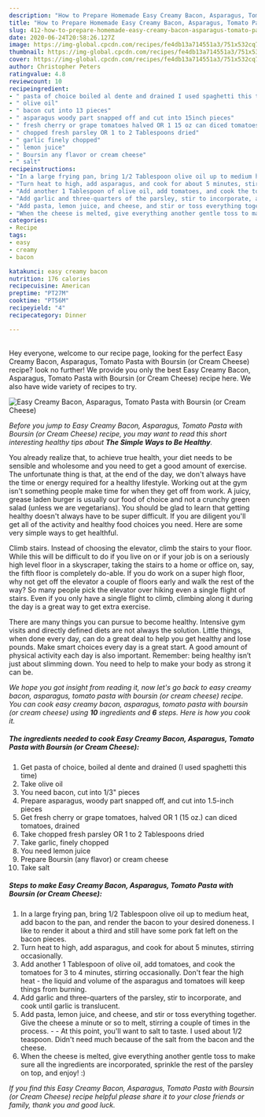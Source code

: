 ```yaml
---
description: "How to Prepare Homemade Easy Creamy Bacon, Asparagus, Tomato Pasta with Boursin (or Cream Cheese)"
title: "How to Prepare Homemade Easy Creamy Bacon, Asparagus, Tomato Pasta with Boursin (or Cream Cheese)"
slug: 412-how-to-prepare-homemade-easy-creamy-bacon-asparagus-tomato-pasta-with-boursin-or-cream-cheese
date: 2020-06-24T20:58:26.127Z
image: https://img-global.cpcdn.com/recipes/fe4db13a714551a3/751x532cq70/easy-creamy-bacon-asparagus-tomato-pasta-with-boursin-or-cream-cheese-recipe-main-photo.jpg
thumbnail: https://img-global.cpcdn.com/recipes/fe4db13a714551a3/751x532cq70/easy-creamy-bacon-asparagus-tomato-pasta-with-boursin-or-cream-cheese-recipe-main-photo.jpg
cover: https://img-global.cpcdn.com/recipes/fe4db13a714551a3/751x532cq70/easy-creamy-bacon-asparagus-tomato-pasta-with-boursin-or-cream-cheese-recipe-main-photo.jpg
author: Christopher Peters
ratingvalue: 4.8
reviewcount: 10
recipeingredient:
- " pasta of choice boiled al dente and drained I used spaghetti this time"
- " olive oil"
- " bacon cut into 13 pieces"
- " asparagus woody part snapped off and cut into 15inch pieces"
- " fresh cherry or grape tomatoes halved OR 1 15 oz can diced tomatoes drained"
- " chopped fresh parsley OR 1 to 2 Tablespoons dried"
- " garlic finely chopped"
- " lemon juice"
- " Boursin any flavor or cream cheese"
- " salt"
recipeinstructions:
- "In a large frying pan, bring 1/2 Tablespoon olive oil up to medium heat, add bacon to the pan, and render the bacon to your desired doneness. I like to render it about a third and still have some pork fat left on the bacon pieces."
- "Turn heat to high, add asparagus, and cook for about 5 minutes, stirring occasionally."
- "Add another 1 Tablespoon of olive oil, add tomatoes, and cook the tomatoes for 3 to 4 minutes, stirring occasionally. Don&#39;t fear the high heat - the liquid and volume of the asparagus and tomatoes will keep things from burning."
- "Add garlic and three-quarters of the parsley, stir to incorporate, and cook until garlic is translucent."
- "Add pasta, lemon juice, and cheese, and stir or toss everything together. Give the cheese a minute or so to melt, stirring a couple of times in the process.   At this point, you&#39;ll want to salt to taste. I used about 1/2 teaspoon. Didn&#39;t need much because of the salt from the bacon and the cheese."
- "When the cheese is melted, give everything another gentle toss to make sure all the ingredients are incorporated, sprinkle the rest of the parsley on top, and enjoy! :)"
categories:
- Recipe
tags:
- easy
- creamy
- bacon

katakunci: easy creamy bacon 
nutrition: 176 calories
recipecuisine: American
preptime: "PT27M"
cooktime: "PT56M"
recipeyield: "4"
recipecategory: Dinner

---
```

<br>
Hey everyone, welcome to our recipe page, looking for the perfect Easy Creamy Bacon, Asparagus, Tomato Pasta with Boursin (or Cream Cheese) recipe? look no further! We provide you only the best Easy Creamy Bacon, Asparagus, Tomato Pasta with Boursin (or Cream Cheese) recipe here. We also have wide variety of recipes to try.
<br>


![Easy Creamy Bacon, Asparagus, Tomato Pasta with Boursin (or Cream Cheese)](https://img-global.cpcdn.com/recipes/fe4db13a714551a3/751x532cq70/easy-creamy-bacon-asparagus-tomato-pasta-with-boursin-or-cream-cheese-recipe-main-photo.jpg)

<i>Before you jump to Easy Creamy Bacon, Asparagus, Tomato Pasta with Boursin (or Cream Cheese) recipe, you may want to read this short interesting healthy tips about <strong>The Simple Ways to Be Healthy</strong>.</i>

You already realize that, to achieve true health, your diet needs to be sensible and wholesome and you need to get a good amount of exercise. The unfortunate thing is that, at the end of the day, we don't always have the time or energy required for a healthy lifestyle. Working out at the gym isn't something people make time for when they get off from work. A juicy, grease laden burger is usually our food of choice and not a crunchy green salad (unless we are vegetarians). You should be glad to learn that getting healthy doesn't always have to be super difficult. If you are diligent you'll get all of the activity and healthy food choices you need. Here are some very simple ways to get healthful.

Climb stairs. Instead of choosing the elevator, climb the stairs to your floor. While this will be difficult to do if you live on or if your job is on a seriously high level floor in a skyscraper, taking the stairs to a home or office on, say, the fifth floor is completely do-able. If you do work on a super high floor, why not get off the elevator a couple of floors early and walk the rest of the way? So many people pick the elevator over hiking even a single flight of stairs. Even if you only have a single flight to climb, climbing along it during the day is a great way to get extra exercise. 

There are many things you can pursue to become healthy. Intensive gym visits and directly defined diets are not always the solution. Little things, when done every day, can do a great deal to help you get healthy and lose pounds. Make smart choices every day is a great start. A good amount of physical activity each day is also important. Remember: being healthy isn’t just about slimming down. You need to help to make your body as strong it can be. 


<i>We hope you got insight from reading it, now let's go back to easy creamy bacon, asparagus, tomato pasta with boursin (or cream cheese) recipe. You can cook easy creamy bacon, asparagus, tomato pasta with boursin (or cream cheese) using <strong>10</strong> ingredients and <strong>6</strong> steps. Here is how you cook it.
</i>

##### The ingredients needed to cook Easy Creamy Bacon, Asparagus, Tomato Pasta with Boursin (or Cream Cheese):

1. Get  pasta of choice, boiled al dente and drained (I used spaghetti this time)
1. Take  olive oil
1. You need  bacon, cut into 1/3&#34; pieces
1. Prepare  asparagus, woody part snapped off, and cut into 1.5-inch pieces
1. Get  fresh cherry or grape tomatoes, halved OR 1 (15 oz.) can diced tomatoes, drained
1. Take  chopped fresh parsley OR 1 to 2 Tablespoons dried
1. Take  garlic, finely chopped
1. You need  lemon juice
1. Prepare  Boursin (any flavor) or cream cheese
1. Take  salt


##### Steps to make Easy Creamy Bacon, Asparagus, Tomato Pasta with Boursin (or Cream Cheese):

1. In a large frying pan, bring 1/2 Tablespoon olive oil up to medium heat, add bacon to the pan, and render the bacon to your desired doneness. I like to render it about a third and still have some pork fat left on the bacon pieces.
1. Turn heat to high, add asparagus, and cook for about 5 minutes, stirring occasionally.
1. Add another 1 Tablespoon of olive oil, add tomatoes, and cook the tomatoes for 3 to 4 minutes, stirring occasionally. Don&#39;t fear the high heat - the liquid and volume of the asparagus and tomatoes will keep things from burning.
1. Add garlic and three-quarters of the parsley, stir to incorporate, and cook until garlic is translucent.
1. Add pasta, lemon juice, and cheese, and stir or toss everything together. Give the cheese a minute or so to melt, stirring a couple of times in the process.  -  - At this point, you&#39;ll want to salt to taste. I used about 1/2 teaspoon. Didn&#39;t need much because of the salt from the bacon and the cheese.
1. When the cheese is melted, give everything another gentle toss to make sure all the ingredients are incorporated, sprinkle the rest of the parsley on top, and enjoy! :)


<i>If you find this Easy Creamy Bacon, Asparagus, Tomato Pasta with Boursin (or Cream Cheese) recipe helpful please share it to your close friends or family, thank you and good luck.</i>
